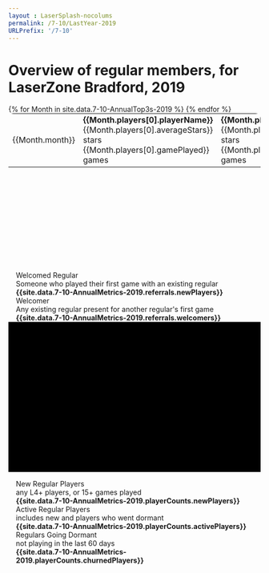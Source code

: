 ```yaml
---
layout : LaserSplash-nocolums
permalink: /7-10/LastYear-2019
URLPrefix: '/7-10'
---
```

# Overview of regular members, for LaserZone Bradford, 2019
<div class = "container" style = "margin-top:15px;">
  <div class = "row">
    <div class = "col-md-6">
        <table class = "AnnualTop3s" style = "border-radius:10px; margin:0px; height:300px;">
        {% for Month in site.data.7-10-AnnualTop3s-2019 %} 
            <tr> 
                <td class = "MonthHeader">{{Month.month}}</td> 
                <td class = "golden"><b>{{Month.players[0].playerName}}</b>
                    <br/><div class = "SmallBrightNumber"> {{Month.players[0].averageStars}} stars <br/> {{Month.players[0].gamePlayed}} games </div>
                </td>
                <td class = "silver"><b>{{Month.players[1].playerName}}</b>
                    <br/><div class = "SmallBrightNumber"> {{Month.players[1].averageStars}} stars <br/> {{Month.players[1].gamePlayed}} games </div>
                </td>
                <td class = "bronze"><b>{{Month.players[2].playerName}}</b>
                    <br/><div class = "SmallBrightNumber"> {{Month.players[2].averageStars}} stars <br/> {{Month.players[2].gamePlayed}} games </div>
                </td>
            </tr>
        {% endfor %}
        </table>
        <div class = "fluid-container" style = "padding-left:15px;padding-right:15px; margin-top:15px;">
            <div class = "row" >
                <div class = "col-sm-6 GainLossIcon " style = "background-image:url('/assets/images/add-group.svg'); border-radius:30px 15px 15px 15px; " > 
                    Welcomed Regular <br/>
                    <div class="sup">Someone who played their first game with an existing regular</div>
                    <b>{{site.data.7-10-AnnualMetrics-2019.referrals.newPlayers}}</b>
                </div>
                <div class = "col-sm-6 GainLossIcon" style = "background-image:url('/assets/images/friendly.svg'); border-radius: 15px; " > 
                    Welcomer<br/>
                    <div class="sup">Any existing regular present for another regular's first game</div>
                    <b>{{site.data.7-10-AnnualMetrics-2019.referrals.welcomers}}</b>
                </div>
            </div>
        </div>
    </div>
    <div class = "col-md-6">
        <div class = "genericWrapper genericWrapperOffset LaserCardWrapper7-10" id = "piechart" style = "height:300px; padding-left:10px; margin-top:0px; padding-right:10px; background-color:#000; overflow:hidden;"> 
        </div>
        <div class = "fluid-container" style = "padding-left:15px;padding-right:15px; margin-top:15px;">
            <div class = "row" >
                <div class = "col-sm-4 GainLossIcon " style = "background-image:url('/assets/images/log-in.svg'); border-radius:30px 15px 15px 15px; " > 
                    New Regular Players <br/>
                    <div class="sup">any L4+ players, or 15+ games played</div>
                    <b>{{site.data.7-10-AnnualMetrics-2019.playerCounts.newPlayers}}</b>
                </div>
                <div class = "col-sm-4 GainLossIcon" style = "background-image:url('/assets/images/team.svg'); border-radius:15px 15px 30px 15px; " > 
                    Active Regular Players<br/>
                    <div class="sup">includes new and players who went dormant</div>
                    <b>{{site.data.7-10-AnnualMetrics-2019.playerCounts.activePlayers}}</b>
                </div>
                <div class = "col-sm-4 GainLossIcon" style = "background-image:url('/assets/images/logout.svg'); border-radius: 15px; " > 
                    Regulars Going Dormant<br/>
                    <div class="sup">not playing in the last 60 days</div>
                    <b>{{site.data.7-10-AnnualMetrics-2019.playerCounts.churnedPlayers}}</b>
                </div>
            </div>
        </div>
    </div>

<script type="text/javascript">
var data = [{
  values: [],
  labels: [],
  pull: [],
  textfont: [],
  type: 'pie'
}];
{% for GameType in site.data.7-10-AnnualMetrics-2019.gamesPlayed %} 
    data[0].labels.push("{{GameType.gameName}}")
    data[0].values.push({{GameType.timesPlayed}})
{% endfor %}

var layout = {
    title:'Games Played by Regulars',
    paper_bgcolor:'rgba(0,0,0,0)',
    plot_bgcolor:'rgba(0,0,0,0)',
    font: {
        family: 'Courier New, monospace',
        size: 12,
        color: 'limegreen'
    },
    autosize: true,
    margin: {
        l: 25,
        r: 50,
        b: 50,
        t: 50,
        pad: 4
    }
};
Plotly.newPlot('piechart', data, layout, {displayModeBar: false, showLegend: false});
</script>
